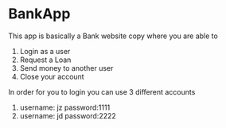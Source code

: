 # BankApp
This app is basically a Bank website copy where you are able to
1) Login as a user
2) Request a Loan
3) Send money to another user
4) Close your account

In order for you to login you can use 3 different accounts
1) username: jz password:1111
2) username: jd password:2222

